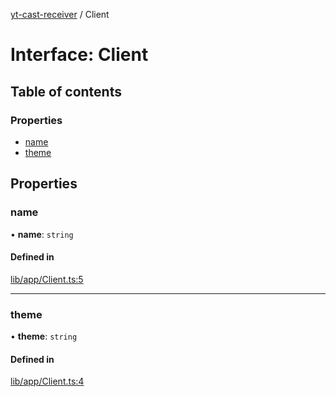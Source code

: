 [yt-cast-receiver](../README.md) / Client

# Interface: Client

## Table of contents

### Properties

- [name](Client.md#name)
- [theme](Client.md#theme)

## Properties

### name

• **name**: `string`

#### Defined in

[lib/app/Client.ts:5](https://github.com/patrickkfkan/yt-cast-receiver/blob/5eecf1d/src/lib/app/Client.ts#L5)

___

### theme

• **theme**: `string`

#### Defined in

[lib/app/Client.ts:4](https://github.com/patrickkfkan/yt-cast-receiver/blob/5eecf1d/src/lib/app/Client.ts#L4)
